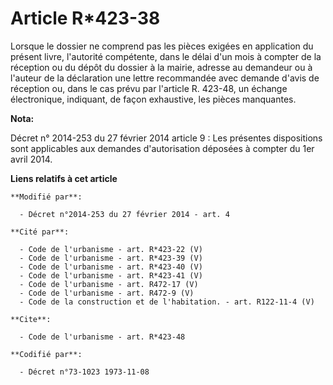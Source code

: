 # Article R*423-38

Lorsque le dossier ne comprend pas les pièces exigées en application du présent livre, l'autorité compétente, dans le délai
d'un mois à compter de la réception ou du dépôt du dossier à la mairie, adresse au demandeur ou à l'auteur de la déclaration
une lettre recommandée avec demande d'avis de réception ou, dans le cas prévu par l'article R. 423-48, un échange
électronique, indiquant, de façon exhaustive, les pièces manquantes.

**Nota:**

Décret n° 2014-253 du 27 février 2014 article 9 : Les présentes dispositions sont applicables aux demandes d'autorisation
déposées à compter du 1er avril 2014.

**Liens relatifs à cet article**

	**Modifié par**:

	  - Décret n°2014-253 du 27 février 2014 - art. 4

	**Cité par**:

	  - Code de l'urbanisme - art. R*423-22 (V)
	  - Code de l'urbanisme - art. R*423-39 (V)
	  - Code de l'urbanisme - art. R*423-40 (V)
	  - Code de l'urbanisme - art. R*423-41 (V)
	  - Code de l'urbanisme - art. R472-17 (V)
	  - Code de l'urbanisme - art. R472-9 (V)
	  - Code de la construction et de l'habitation. - art. R122-11-4 (V)

	**Cite**:

	  - Code de l'urbanisme - art. R*423-48

	**Codifié par**:

	  - Décret n°73-1023 1973-11-08
